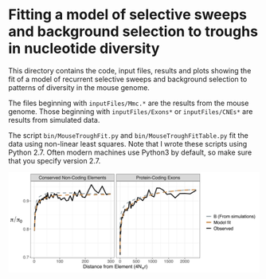 # Fitting a model of selective sweeps and background selection to troughs in nucleotide diversity

This directory contains the code, input files, results and plots showing the fit of a model of recurrent selective sweeps and background selection to patterns of diversity in the mouse genome.

The files beginning with ```inputFiles/Mmc.*``` are the results from the mouse genome. Those beginning with ```inputFiles/Exons*``` or ```inputFiles/CNEs*``` are results from simulated data.

The script ```bin/MouseTroughFit.py``` and ```bin/MouseTroughFitTable.py``` fit the data using non-linear least squares. Note that I wrote these scripts using Python 2.7. Often modern machines use Python3 by default, so make sure that you specify version 2.7. 

![](Plots/ModelFit_Cox.jpeg "Figure 4 from the manuscript")

